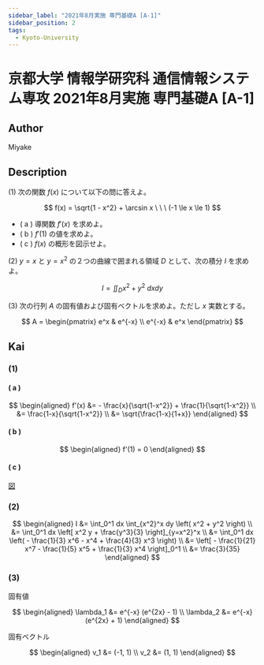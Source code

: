 ```yaml
---
sidebar_label: "2021年8月実施 専門基礎A [A-1]"
sidebar_position: 2
tags:
  - Kyoto-University
---
```

# 京都大学 情報学研究科 通信情報システム専攻 2021年8月実施 専門基礎A \[A-1\]

## **Author**
Miyake

## **Description**
(1) 次の関数 $f(x)$ について以下の問に答えよ。

$$
f(x) = \sqrt{1 - x^2} + \arcsin x \ \ \ (-1 \le x \le 1)
$$

- ( a ) 導関数 $f'(x)$ を求めよ。
- ( b ) $f'(1)$ の値を求めよ。 
- ( c ) $f(x)$ の概形を図示せよ。

(2) $y=x$ と $y=x^2$ の２つの曲線で囲まれる領域 $D$ として、次の積分 $I$ を求めよ。

$$
I = \iint_D x^2 + y^2\ dxdy
$$

(3) 次の行列 $A$ の固有値および固有ベクトルを求めよ。ただし $x$ 実数とする。

$$
A = \begin{pmatrix}
e^x & e^{-x} \\
e^{-x} & e^x
\end{pmatrix}
$$

## **Kai**
### (1)
#### ( a )

$$
\begin{aligned}
f'(x)
&= - \frac{x}{\sqrt{1-x^2}} + \frac{1}{\sqrt{1-x^2}}
\\
&= \frac{1-x}{\sqrt{1-x^2}}
\\
&= \sqrt{\frac{1-x}{1+x}}
\end{aligned}
$$

#### ( b )

$$
\begin{aligned}
f'(1) = 0
\end{aligned}
$$

#### ( c )

[図](https://www.wolframalpha.com/input?i=sqrt%281-x%5E2%29+%2B+arcsin%28x%29&lang=ja)

### (2)

$$
\begin{aligned}
I
&= \int_0^1 dx \int_{x^2}^x dy \left( x^2 + y^2 \right)
\\
&= \int_0^1 dx \left[ x^2 y + \frac{y^3}{3} \right]_{y=x^2}^x
\\
&= \int_0^1 dx \left( - \frac{1}{3} x^6 - x^4 + \frac{4}{3} x^3 \right)
\\
&= \left[ - \frac{1}{21} x^7 - \frac{1}{5} x^5 + \frac{1}{3} x^4 \right]_0^1
\\
&= \frac{3}{35}
\end{aligned}
$$

### (3)
固有値

$$
\begin{aligned}
\lambda_1 &= e^{-x} (e^{2x} - 1) \\
\lambda_2 &= e^{-x} (e^{2x} + 1)
\end{aligned}
$$

固有ベクトル

$$
\begin{aligned}
v_1 &= (-1, 1) \\
v_2 &= (1, 1)
\end{aligned}
$$